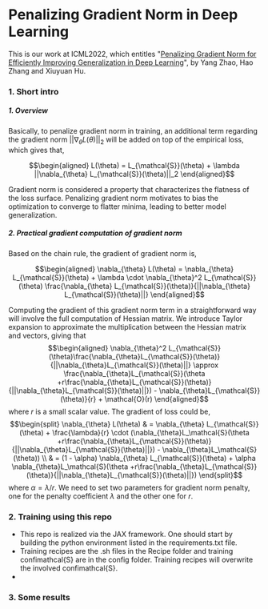 # Penalizing Gradient Norm in Deep Learning

This is our work at ICML2022, which entitles "[Penalizing Gradient Norm for Efficiently Improving Generalization in Deep Learning](https://arxiv.org/abs/2202.03599)", by Yang Zhao, Hao Zhang and Xiuyuan Hu.

### 1. Short intro

##### 1. Overview

Basically, to penalize gradient norm in training, an additional term regarding the gradient norm $||\nabla_{\theta} L(\theta)||_2$ will be added on top of the empirical loss, which gives that,

$$\begin{aligned}
L(\theta) = L_{\mathcal{S}}(\theta) + \lambda ||\nabla_{\theta} L_{\mathcal{S}}(\theta)||_2
\end{aligned}$$

Gradient norm is considered a property that characterizes the flatness of the loss surface. Penalizing gradient norm motivates to bias the optimization to converge to flatter minima, leading to better model generalization. 

##### 2. Practical gradient computation of gradient norm

Based on the chain rule, the gradient of gradient norm is,

$$\begin{aligned}
\nabla_{\theta} L(\theta) = \nabla_{\theta} L_{\mathcal{S}}(\theta) + \lambda \cdot \nabla_{\theta}^2 L_{\mathcal{S}}(\theta) \frac{\nabla_{\theta} L_{\mathcal{S}}(\theta)}{||\nabla_{\theta} L_{\mathcal{S}}(\theta)||}
\end{aligned}$$

Computing the gradient of this gradient norm term in a straightforward way will involve the full computation of Hessian matrix. We introduce Taylor expansion to approximate the multiplication between the Hessian matrix and vectors, giving that
$$\begin{aligned}
    \nabla_{\theta}^2 L_{\mathcal{S}}(\theta)\frac{\nabla_{\theta}L_{\mathcal{S}}(\theta)}{||\nabla_{\theta}L_{\mathcal{S}}(\theta)||} \approx \frac{\nabla_{\theta}L_{\mathcal{S}}(\theta +r\frac{\nabla_{\theta}L_{\mathcal{S}}(\theta)}{||\nabla_{\theta}L_{\mathcal{S}}(\theta)||}) - \nabla_{\theta}L_{\mathcal{S}}(\theta)}{r} + \mathcal{O}(r)
\end{aligned}$$
where $r$ is a small scalar value. The gradient of loss could be,
$$\begin{split}
    \nabla_{\theta} L(\theta) & = \nabla_{\theta} L_{\mathcal{S}}(\theta) + \frac{\lambda}{r} \cdot (\nabla_{\theta}L_\mathcal{S}(\theta +r\frac{\nabla_{\theta}L_{\mathcal{S}}(\theta)}{||\nabla_{\theta}L_{\mathcal{S}}(\theta)||}) - \nabla_{\theta}L_\mathcal{S}(\theta)) \\
    & = (1 - \alpha) \nabla_{\theta} L_{\mathcal{S}}(\theta) + \alpha \nabla_{\theta}L_\mathcal{S}(\theta +r\frac{\nabla_{\theta}L_{\mathcal{S}}(\theta)}{||\nabla_{\theta}L_{\mathcal{S}}(\theta)||}) 
\end{split}$$
where $\alpha = \lambda / r$. We need to set two parameters for gradient norm penalty, one for the penalty coefficient $\lambda$ and the other one for $r$.

### 2. Training using this repo

- This repo is realized via the JAX framework. One should start by building the python environment listed in the requirements.txt file. 
- Training recipes are the .sh files in the Recipe folder and training confimathcal{S} are in the config folder. Training recipes will overwrite the involved confimathcal{S}. 
- 


### 3. Some results


